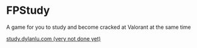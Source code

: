 # FPStudy
A game for you to study and become cracked at Valorant at the same time

[study.dylanlu.com (very not done yet)](https://study.dylanlu.com)
